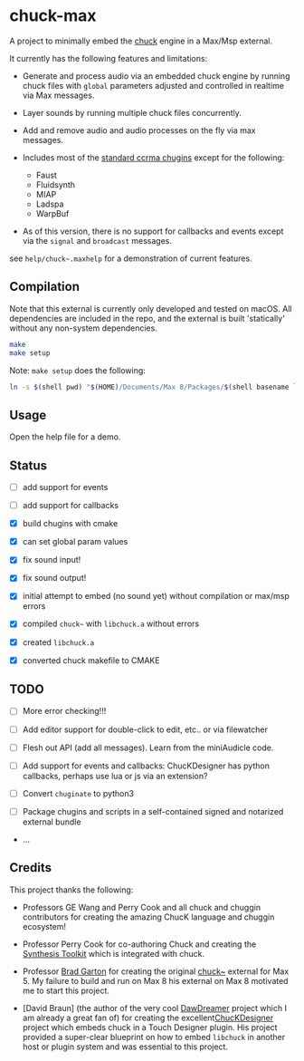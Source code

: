 # chuck-max

A project to minimally embed the [chuck](https://chuck.stanford.edu) engine in a Max/Msp external.

It currently has the following features and limitations:

- Generate and process audio via an embedded chuck engine by running chuck files with `global` parameters adjusted and controlled in realtime via Max messages.

- Layer sounds by running multiple chuck files concurrently.

- Add and remove audio and audio processes on the fly via max messages.

- Includes most of the [standard ccrma chugins](https://github.com/ccrma/chugins) except for the following: 

	- Faust
	- Fluidsynth
	- MIAP
	- Ladspa
	- WarpBuf

- As of this version, there is no support for callbacks and events except via the `signal` and `broadcast` messages.

see `help/chuck~.maxhelp` for a demonstration of current features.

## Compilation

Note that this external is currently only developed and tested on macOS. All dependencies are included in the repo, and the external is built 'statically' without any non-system dependencies.

```bash
make
make setup
```

Note: `make setup` does the following:

```bash
ln -s $(shell pwd) "$(HOME)/Documents/Max 8/Packages/$(shell basename `pwd`)"
```


## Usage

Open the help file for a demo.


## Status

- [ ] add support for events
- [ ] add support for callbacks
- [x] build chugins with cmake
- [x] can set global param values
- [x] fix sound input!
- [x] fix sound output!
- [x] initial attempt to embed (no sound yet) without compilation or max/msp errors
- [x] compiled `chuck~` with `libchuck.a` without errors
- [x] created `libchuck.a`
- [x] converted chuck makefile to CMAKE


## TODO

- [ ] More error checking!!! 

- [ ] Add editor support for double-click to edit, etc.. or via filewatcher

- [ ] Flesh out API (add all messages). Learn from the miniAudicle code.

- [ ] Add support for events and callbacks: ChucKDesigner has python callbacks, perhaps use lua or js via an extension?

- [ ] Convert `chuginate` to python3

- [ ] Package chugins and scripts in a self-contained signed and notarized external bundle

- ...


## Credits

This project thanks the following:

- Professors GE Wang and Perry Cook and all chuck and chuggin contributors for creating the amazing ChucK language and chuggin ecosystem!

- Professor Perry Cook for co-authoring Chuck and creating the [Synthesis Toolkit](https://github.com/thestk/stk) which is integrated with chuck.

- Professor [Brad Garton](http://sites.music.columbia.edu/brad) for creating the original [chuck~](http://sites.music.columbia.edu/brad/chuck~) external for Max 5. My failure to build and run on Max 8 his external on Max 8 motivated me to start this project.

- [David Braun] (the author of the very cool [DawDreamer](https://github.com/DBraun/DawDreamer) project which I am already a great fan of) for creating the excellent[ChucKDesigner](https://github.com/DBraun/ChucKDesigner) project which embeds chuck in a Touch Designer plugin. His project provided a super-clear blueprint on how to embed `libchuck` in another host or plugin system and was essential to this project.

